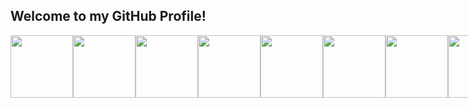 ## Welcome to my GitHub Profile!
<div style="display: flex; justify-content: space-between;">
<img src="https://cdn.jsdelivr.net/gh/devicons/devicon@latest/icons/javascript/javascript-original.svg" width="100"/>
<img src="https://cdn.jsdelivr.net/gh/devicons/devicon@latest/icons/python/python-original-wordmark.svg" width="100"/>
<img src="https://cdn.jsdelivr.net/gh/devicons/devicon@latest/icons/php/php-original.svg" width="100"/>
<img src="https://cdn.jsdelivr.net/gh/devicons/devicon@latest/icons/csharp/csharp-original.svg" width="100"/>
<img src="https://cdn.jsdelivr.net/gh/devicons/devicon@latest/icons/react/react-original-wordmark.svg" width="100"/>
<img src="https://cdn.jsdelivr.net/gh/devicons/devicon@latest/icons/azuresqldatabase/azuresqldatabase-original.svg" width="100"/>
<img src="https://cdn.jsdelivr.net/gh/devicons/devicon@latest/icons/postgresql/postgresql-original-wordmark.svg" width="100"/>
<img src="https://cdn.jsdelivr.net/gh/devicons/devicon@latest/icons/mysql/mysql-original-wordmark.svg" width="100"/>
<img src="https://cdn.jsdelivr.net/gh/devicons/devicon@latest/icons/mongodb/mongodb-original-wordmark.svg" width="100"/>
<img src="https://cdn.jsdelivr.net/gh/devicons/devicon@latest/icons/mongoose/mongoose-original-wordmark.svg" width="100"/>
<img src="https://cdn.jsdelivr.net/gh/devicons/devicon@latest/icons/html5/html5-original-wordmark.svg" width="100"/>
<img src="https://cdn.jsdelivr.net/gh/devicons/devicon@latest/icons/css3/css3-original-wordmark.svg" width="100"/>
<img src="https://cdn.jsdelivr.net/gh/devicons/devicon@latest/icons/typescript/typescript-original.svg" width="100"/>
<img src="https://cdn.jsdelivr.net/gh/devicons/devicon@latest/icons/express/express-original-wordmark.svg" width="100"/>
<img src="https://cdn.jsdelivr.net/gh/devicons/devicon@latest/icons/dotnetcore/dotnetcore-original.svg" width="100"/>
<img src="https://cdn.jsdelivr.net/gh/devicons/devicon@latest/icons/laravel/laravel-original-wordmark.svg" width="100"/>
<img src="https://cdn.jsdelivr.net/gh/devicons/devicon@latest/icons/jquery/jquery-plain-wordmark.svg" width="100"/>
<img src="https://cdn.jsdelivr.net/gh/devicons/devicon@latest/icons/tailwindcss/tailwindcss-original-wordmark.svg" width="100"/>
<img src="https://cdn.jsdelivr.net/gh/devicons/devicon@latest/icons/amazonwebservices/amazonwebservices-plain-wordmark.svg" width="100"/>
<img src="https://cdn.jsdelivr.net/gh/devicons/devicon@latest/icons/wordpress/wordpress-original.svg" width="100"/>
<img src="https://cdn.jsdelivr.net/gh/devicons/devicon@latest/icons/postman/postman-original-wordmark.svg" width="100"/>
<img src="https://cdn.jsdelivr.net/gh/devicons/devicon@latest/icons/axios/axios-plain-wordmark.svg" width="100"/>
<img src="https://cdn.jsdelivr.net/gh/devicons/devicon@latest/icons/bootstrap/bootstrap-original-wordmark.svg" width="100"/>
<img src="https://cdn.jsdelivr.net/gh/devicons/devicon@latest/icons/django/django-plain-wordmark.svg" width="100"/>
<img src="https://cdn.jsdelivr.net/gh/devicons/devicon@latest/icons/docker/docker-plain-wordmark.svg" width="100"/>
<img src="https://cdn.jsdelivr.net/gh/devicons/devicon@latest/icons/git/git-plain-wordmark.svg" width="100"/>
<img src="https://cdn.jsdelivr.net/gh/devicons/devicon@latest/icons/github/github-original-wordmark.svg" width="100"/>
<img src="https://cdn.jsdelivr.net/gh/devicons/devicon@latest/icons/heroku/heroku-plain-wordmark.svg" width="100"/>
<img src="https://cdn.jsdelivr.net/gh/devicons/devicon@latest/icons/jest/jest-plain.svg" width="100"/>
<img src="https://cdn.jsdelivr.net/gh/devicons/devicon@latest/icons/jest/jest-plain.svg" width="100"/>
<img src="https://cdn.jsdelivr.net/gh/devicons/devicon@latest/icons/json/json-original.svg" width="100"/>
<img src="https://cdn.jsdelivr.net/gh/devicons/devicon@latest/icons/jupyter/jupyter-original-wordmark.svg" width="100"/>
<img src="https://cdn.jsdelivr.net/gh/devicons/devicon@latest/icons/markdown/markdown-original.svg" width="100"/>
<img src="https://cdn.jsdelivr.net/gh/devicons/devicon@latest/icons/mocha/mocha-original.svg" width="100"/>
<img src="https://cdn.jsdelivr.net/gh/devicons/devicon@latest/icons/nodejs/nodejs-plain-wordmark.svg" width="100"/>
<img src="https://cdn.jsdelivr.net/gh/devicons/devicon@latest/icons/npm/npm-original-wordmark.svg" width="100"/>
<img src="https://cdn.jsdelivr.net/gh/devicons/devicon@latest/icons/reactrouter/reactrouter-original-wordmark.svg" width="100"/>
<img src="https://cdn.jsdelivr.net/gh/devicons/devicon@latest/icons/slack/slack-original.svg" width="100"/>
<img src="https://cdn.jsdelivr.net/gh/devicons/devicon@latest/icons/vim/vim-original.svg" width="100"/>
<img src="https://cdn.jsdelivr.net/gh/devicons/devicon@latest/icons/vitejs/vitejs-original.svg" width="100"/>
<img src="https://cdn.jsdelivr.net/gh/devicons/devicon@latest/icons/vscode/vscode-original.svg" width="100"/>
          
</div>
